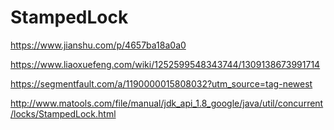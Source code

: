 # StampedLock

https://www.jianshu.com/p/4657ba18a0a0

https://www.liaoxuefeng.com/wiki/1252599548343744/1309138673991714

https://segmentfault.com/a/1190000015808032?utm_source=tag-newest



http://www.matools.com/file/manual/jdk_api_1.8_google/java/util/concurrent/locks/StampedLock.html